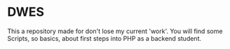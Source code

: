 # DWES

This a repository made for don't lose my current 'work'. You will find some Scripts, so basics, about first steps into PHP as a backend student.
